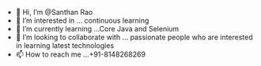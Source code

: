 - 👋 Hi, I’m @Santhan Rao
- 👀 I’m interested in ... continuous learning
- 🌱 I’m currently learning ...Core Java and Selenium
- 💞️ I’m looking to collaborate with ... passionate people who are interested in learning latest technologies
- 📫 How to reach me ...+91-8148268269

<!---
santhan93/santhan93 is a ✨ special ✨ repository because its `README.md` (this file) appears on your GitHub profile.
You can click the Preview link to take a look at your changes.
--->

